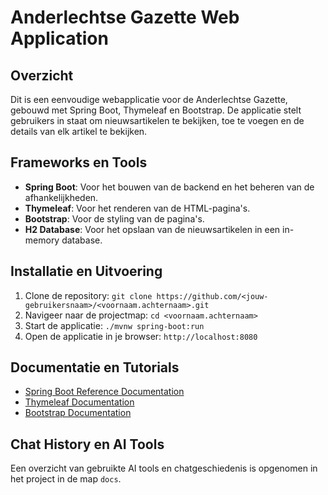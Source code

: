 # Anderlechtse Gazette Web Application

## Overzicht
Dit is een eenvoudige webapplicatie voor de Anderlechtse Gazette, gebouwd met Spring Boot, Thymeleaf en Bootstrap. De applicatie stelt gebruikers in staat om nieuwsartikelen te bekijken, toe te voegen en de details van elk artikel te bekijken.

## Frameworks en Tools
- **Spring Boot**: Voor het bouwen van de backend en het beheren van de afhankelijkheden.
- **Thymeleaf**: Voor het renderen van de HTML-pagina's.
- **Bootstrap**: Voor de styling van de pagina's.
- **H2 Database**: Voor het opslaan van de nieuwsartikelen in een in-memory database.

## Installatie en Uitvoering
1. Clone de repository: `git clone https://github.com/<jouw-gebruikersnaam>/<voornaam.achternaam>.git`
2. Navigeer naar de projectmap: `cd <voornaam.achternaam>`
3. Start de applicatie: `./mvnw spring-boot:run`
4. Open de applicatie in je browser: `http://localhost:8080`

## Documentatie en Tutorials
- [Spring Boot Reference Documentation](https://docs.spring.io/spring-boot/docs/current/reference/html/)
- [Thymeleaf Documentation](https://www.thymeleaf.org/documentation.html)
- [Bootstrap Documentation](https://getbootstrap.com/docs/5.0/getting-started/introduction/)

## Chat History en AI Tools
Een overzicht van gebruikte AI tools en chatgeschiedenis is opgenomen in het project in de map `docs`.
